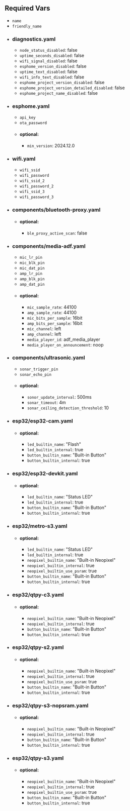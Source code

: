 ## Required Vars
- `name`
- `friendly_name`
- ### diagnostics.yaml
  - `node_status_disabled`: false
  - `uptime_seconds_disabled`: false
  - `wifi_signal_disabled`: false
  - `esphome_version_disabled`: false
  - `uptime_text_disabled`: false
  - `wifi_info_text_disabled`: false
  - `esphome_project_version_disabled`: false
  - `esphome_project_version_detailed_disabled`: false
  - `esphome_project_name_disabled`: false
- ### esphome.yaml
  - `api_key`
  - `ota_password`
  - #### optional:
    - `min_version`: 2024.12.0
- ### wifi.yaml
  - `wifi_ssid`
  - `wifi_password`
  - `wifi_ssid_2`
  - `wifi_password_2`
  - `wifi_ssid_3`
  - `wifi_password_3`
- ### components/bluetooth-proxy.yaml
  - #### optional:
    - `ble_proxy_active_scan`: false
- ### components/media-adf.yaml
  - `mic_lr_pin`
  - `mic_blk_pin`
  - `mic_dat_pin`
  - `amp_lr_pin`
  - `amp_blk_pin`
  - `amp_dat_pin`
  - #### optional:
    - `mic_sample_rate`: 44100
    - `amp_sample_rate`: 44100
    - `mic_bits_per_sample`: 16bit
    - `amp_bits_per_sample`: 16bit
    - `mic_channel`: left
    - `amp_channel`: left
    - `media_player_id`: adf_media_player
    - `media_player_on_announcement`: noop
- ### components/ultrasonic.yaml
  - `sonar_trigger_pin`
  - `sonar_echo_pin`
  - #### optional:
    - `sonor_update_interval`: 500ms
    - `sonar_timeout`: 4m
    - `sonar_ceiling_detection_threshold`: 10
- ### esp32/esp32-cam.yaml
  - #### optional:
    - `led_builtin_name`: "Flash"
    - `led_builtin_internal`: true
    - `button_builtin_name`: "Built-in Button"
    - `button_builtin_internal`: true
- ### esp32/esp32-devkit.yaml
  - #### optional:
    - `led_builtin_name`: "Status LED"
    - `led_builtin_internal`: true
    - `button_builtin_name`: "Built-in Button"
    - `button_builtin_internal`: true
- ### esp32/metro-s3.yaml
  - #### optional:
    - `led_builtin_name`: "Status LED"
    - `led_builtin_internal`: true
    - `neopixel_builtin_name`: "Built-in Neopixel"
    - `neopixel_builtin_internal`: true
    - `neopixel_builtin_use_psram`: true
    - `button_builtin_name`: "Built-in Button"
    - `button_builtin_internal`: true
- ### esp32/qtpy-c3.yaml
  - #### optional:
    - `neopixel_builtin_name`: "Built-in Neopixel"
    - `neopixel_builtin_internal`: true
    - `button_builtin_name`: "Built-in Button"
    - `button_builtin_internal`: true
- ### esp32/qtpy-s2.yaml
  - #### optional:
    - `neopixel_builtin_name`: "Built-in Neopixel"
    - `neopixel_builtin_internal`: true
    - `neopixel_builtin_use_psram`: true
    - `button_builtin_name`: "Built-in Button"
    - `button_builtin_internal`: true
- ### esp32/qtpy-s3-nopsram.yaml
  - #### optional:
    - `neopixel_builtin_name`: "Built-in Neopixel"
    - `neopixel_builtin_internal`: true
    - `button_builtin_name`: "Built-in Button"
    - `button_builtin_internal`: true
- ### esp32/qtpy-s3.yaml
  - #### optional:
    - `neopixel_builtin_name`: "Built-in Neopixel"
    - `neopixel_builtin_internal`: true
    - `neopixel_builtin_use_psram`: true
    - `button_builtin_name`: "Built-in Button"
    - `button_builtin_internal`: true